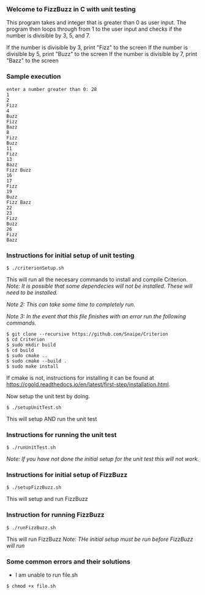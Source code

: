 ### Welcome to FizzBuzz in C with unit testing

This program takes and integer that is greater than 0 as user input. The program then loops through from 1 to the user input and checks if the number is divisible by 3, 5, and 7.

If the number is divisible by 3, print "Fizz" to the screen
If the number is divisible by 5, print "Buzz" to the screen
If the number is divisible by 7, print "Bazz" to the screen

### Sample execution

```
enter a number greater than 0: 28
1
2
Fizz 
4
Buzz 
Fizz 
Bazz 
8
Fizz 
Buzz 
11
Fizz 
13
Bazz 
Fizz Buzz 
16
17
Fizz 
19
Buzz 
Fizz Bazz 
22
23
Fizz 
Buzz 
26
Fizz 
Bazz 
```

### Instructions for initial setup of unit testing

```
$ ./criterionSetup.sh
```
This will run all the necesary commands to install and compile Criterion.
*Note: It is possible that some dependecies will not be installed. These will need to be installed.*

*Note 2: This can take some time to completely run.*

*Note 3: In the event that this file finishes with an error run the following commands.*
```
$ git clone --recursive https://github.com/Snaipe/Criterion
$ cd Criterion
$ sudo mkdir build
$ cd build
$ sudo cmake ..
$ sudo cmake --build .
$ sudo make install

```
If cmake is not, instructions for installing it can be found at https://cgold.readthedocs.io/en/latest/first-step/installation.html.

Now setup the unit test by doing.

```
$ ./setupUnitTest.sh
```

This will setup AND run the unit test

### Instructions for running the unit test

```
$ ./runUnitTest.sh
```

*Note: If you have not done the initial setup for the unit test this will not work.*


### Instructions for initial setup of FizzBuzz

```
$ ./setupFizzBuzz.sh
```

This will setup and run FizzBuzz


### Instruction for running FizzBuzz

```
$ ./runFizzBuzz.sh
```

This will run FizzBuzz
*Note: THe initial setup must be run before FizzBuzz will run*

### Some common errors and their solutions

* I am unable to run file.sh
```
$ chmod +x file.sh
```
